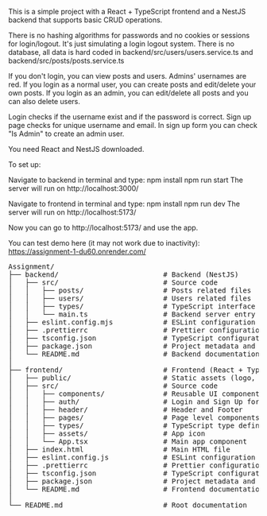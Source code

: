 
This is a simple project with a React + TypeScript frontend and a NestJS backend that supports basic CRUD operations.

There is no hashing algorithms for passwords and no cookies or sessions for login/logout. It's just simulating a login logout system.
There is no database, all data is hard coded in backend/src/users/users.service.ts and backend/src/posts/posts.service.ts

If you don't login, you can view posts and users. Admins' usernames are red.
If you login as a normal user, you can create posts and edit/delete your own posts.
If you login as an admin, you can edit/delete all posts and you can also delete users.

Login checks if the username exist and if the password is correct.
Sign up page checks for unique username and email. In sign up form you can check "Is Admin" to create an admin user.

You need React and NestJS downloaded.

To set up:

Navigate to backend in terminal and type:
npm install
npm run start
The server will run on http://localhost:3000/

Navigate to frontend in terminal and type:
npm install
npm run dev
The server will run on http://localhost:5173/

Now you can go to http://localhost:5173/ and use the app.

You can test demo here (it may not work due to inactivity): https://assignment-1-du60.onrender.com/

<pre>
Assignment/
├── backend/                         # Backend (NestJS)
│   ├── src/                         # Source code
│   │   ├── posts/                   # Posts related files
│   │   ├── users/                   # Users related files
│   │   ├── types/                   # TypeScript interface definitions
│   │   └── main.ts                  # Backend server entry point
│   ├── eslint.config.mjs            # ESLint configuration
│   ├── .prettierrc                  # Prettier configuration
│   ├── tsconfig.json                # TypeScript configuration
│   ├── package.json                 # Project metadata and dependencies
│   └── README.md                    # Backend documentation
│
├── frontend/                        # Frontend (React + TypeScript)
│   ├── public/                      # Static assets (logo, edit/delete icons)
│   ├── src/                         # Source code
│   │   ├── components/              # Reusable UI components (delete post/user, new post)
│   │   ├── auth/                    # Login and Sign Up forms
│   │   ├── header/                  # Header and Footer
│   │   ├── pages/                   # Page level components (Posts, Users, Profile)
│   │   ├── types/                   # TypeScript type definitions
│   │   ├── assets/                  # App icon
│   │   └── App.tsx                  # Main app component
│   ├── index.html                   # Main HTML file
│   ├── eslint.config.js             # ESLint configuration
│   ├── .prettierrc                  # Prettier configuration
│   ├── tsconfig.json                # TypeScript configuration
│   ├── package.json                 # Project metadata and dependencies
│   └── README.md                    # Frontend documentation
│
└── README.md                        # Root documentation
</pre>
